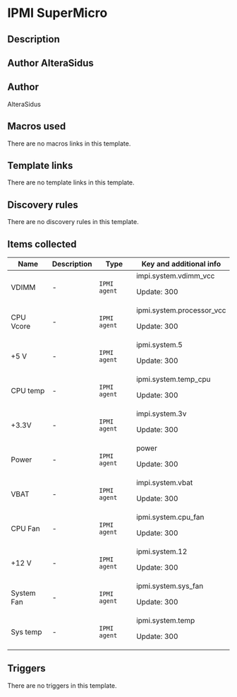 # IPMI SuperMicro

## Description

## Author AlteraSidus 

## Author

AlteraSidus

## Macros used

There are no macros links in this template.

## Template links

There are no template links in this template.

## Discovery rules

There are no discovery rules in this template.

## Items collected

|Name|Description|Type|Key and additional info|
|----|-----------|----|----|
|VDIMM|<p>-</p>|`IPMI agent`|impi.system.vdimm_vcc<p>Update: 300</p>|
|CPU Vcore|<p>-</p>|`IPMI agent`|ipmi.system.processor_vcc<p>Update: 300</p>|
|+5 V|<p>-</p>|`IPMI agent`|ipmi.system.5<p>Update: 300</p>|
|CPU temp|<p>-</p>|`IPMI agent`|ipmi.system.temp_cpu<p>Update: 300</p>|
|+3.3V|<p>-</p>|`IPMI agent`|impi.system.3v<p>Update: 300</p>|
|Power|<p>-</p>|`IPMI agent`|power<p>Update: 300</p>|
|VBAT|<p>-</p>|`IPMI agent`|impi.system.vbat<p>Update: 300</p>|
|CPU Fan|<p>-</p>|`IPMI agent`|ipmi.system.cpu_fan<p>Update: 300</p>|
|+12 V|<p>-</p>|`IPMI agent`|ipmi.system.12<p>Update: 300</p>|
|System Fan|<p>-</p>|`IPMI agent`|ipmi.system.sys_fan<p>Update: 300</p>|
|Sys temp|<p>-</p>|`IPMI agent`|ipmi.system.temp<p>Update: 300</p>|
## Triggers

There are no triggers in this template.

